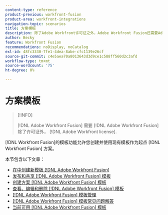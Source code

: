 ```yaml
---
content-type: reference
product-previous: workfront-fusion
product-area: workfront-integrations
navigation-topic: scenarios
title: 方案模板
description: 除了Adobe Workfront许可证之外，Adobe Workfront Fusion还需要Adobe Workfront Fusion许可证。
author: Becky
feature: Workfront Fusion
recommendations: noDisplay, noCatalog
exl-id: 48fc3330-7fe1-4dea-8abe-cfc1139e26cf
source-git-commit: c4e5aea70a8013643d3d9ce1c588ff560d2c3afd
workflow-type: tm+mt
source-wordcount: '75'
ht-degree: 0%

---
```


# 方案模板

>[!INFO]
>
>[!DNL Adobe Workfront Fusion] 需要 [!DNL Adobe Workfront Fusion] 除了许可证外， [!DNL Adobe Workfront license].

[!DNL Workfront Fusion]的模板功能允许您创建并使用现有模板作为起点 [!DNL Workfront Fusion] 方案。

本节包含以下文章：

* [在中创建新模板 [!DNL Adobe Workfront Fusion]](../../../workfront-fusion/scenarios/templates/create-new-fusion-templates.md)
* [发布和共享 [!DNL Adobe Workfront Fusion] 模板](../../../workfront-fusion/scenarios/templates/publish-and-share-fusion-templates.md)
* [创建方案 [!DNL Adobe Workfront Fusion] 模板](../../../workfront-fusion/scenarios/templates/create-scenarios-with-fusion-templates.md)
* [查看、编辑和删除 [!DNL Adobe Workfront Fusion] 模板](../../../workfront-fusion/scenarios/templates/view-edit-and-delete-fusion-templates.md)
* [[!DNL Adobe Workfront Fusion] 模板管理](../../../workfront-fusion/scenarios/templates/fusion-templates-adminstration.md)
* [[!DNL Adobe Workfront Fusion] 模板常见问题解答](../../../workfront-fusion/scenarios/templates/fusion-templates-faqs.md)
* [当前可用 [!DNL Adobe Workfront Fusion] 模板](../../../workfront-fusion/scenarios/templates/currently-available-fusion-templates.md)
